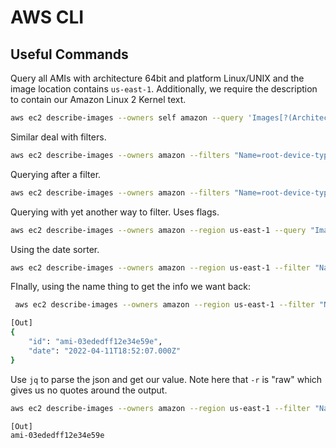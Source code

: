# AWS CLI
## Useful Commands
Query all AMIs with architecture 64bit and platform Linux/UNIX and the image location contains `us-east-1`.  Additionally, we require the description to contain our Amazon Linux 2 Kernel text.
```bash
aws ec2 describe-images --owners self amazon --query 'Images[?(Architecture==`x86_64` && PlatformDetails==`Linux/UNIX` && contains(ImageLocation, `us-east-1`) && contains(Description, `Amazon Linux 2 Kernel`) == `true`)]'
```

Similar deal with filters.
```bash
aws ec2 describe-images --owners amazon --filters "Name=root-device-type,Values=ebs" "Name=architecture,Values=x86_64"
```

Querying after a filter.
```bash
aws ec2 describe-images --owners amazon --filters "Name=root-device-type,Values=ebs" "Name=architecture,Values=x86_64" --query "Images[?(contains(Name,`Amazon`))]"
```

Querying with yet another way to filter.  Uses flags.
```bash
aws ec2 describe-images --owners amazon --region us-east-1 --query "Images[?(contains(Name, '*Linux*'))] | [:3]"
```

Using the date sorter.
```bash
aws ec2 describe-images --owners amazon --region us-east-1 --filter "Name=description,Values=Amazon Linux 2 Kernel*" --query "sort_by(Images,&CreationDate)[-1]"
```

FInally, using the name thing to get the info we want back:
```bash
 aws ec2 describe-images --owners amazon --region us-east-1 --filter "Name=description,Values=Amazon Linux 2 Kernel*" --query "sort_by(Images,&CreationDate)[-1].{id:ImageId,date:CreationDate}"

[Out]
{
    "id": "ami-03ededff12e34e59e",
    "date": "2022-04-11T18:52:07.000Z"
}

```

Use `jq` to parse the json and get our value.  Note here that `-r` is "raw" which gives us no quotes around the output.
```bash
aws ec2 describe-images --owners amazon --region us-east-1 --filter "Name=description,Values=Amazon Linux 2 Kernel*" --query "sort_by(Images,&CreationDate)[-1].{id:ImageId,date:CreationDate}" | jq -r .id

[Out]
ami-03ededff12e34e59e
```
